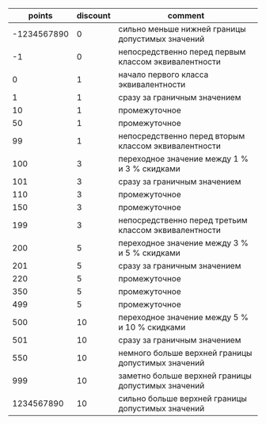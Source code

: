 |     points|discount|                                              comment|
|-----------|--------|-----------------------------------------------------|
|-1234567890|       0|     сильно меньше нижней границы допустимых значений|
|         -1|       0| непосредственно перед первым классом эквивалентности|
|          0|       1|                начало первого класса эквивалентности|
|          1|       1|                         сразу за граничным значением|
|         10|       1|                                        промежуточное|
|         50|       1|                                        промежуточное|
|         99|       1| непосредственно перед вторым классом эквивалентности|
|        100|       3|         переходное значение между 1 % и 3 % скидками|
|        101|       3|                         сразу за граничным значением|
|        110|       3|                                        промежуточное|
|        150|       3|                                        промежуточное|
|        199|       3|непосредственно перед третьим классом эквивалентности|
|        200|       5|         переходное значение между 3 % и 5 % скидками|
|        201|       5|                         сразу за граничным значением|
|        220|       5|                                        промежуточное|
|        350|       5|                                        промежуточное|
|        499|       5|                                        промежуточное|
|        500|      10|        переходное значение между 5 % и 10 % скидками|
|        501|      10|                         сразу за граничным значением|
|        550|      10|   немного больше верхней границы допустимых значений|
|        999|      10|   заметно больше верхней границы допустимых значений|
| 1234567890|      10|    сильно больше верхней границы допустимых значений|
